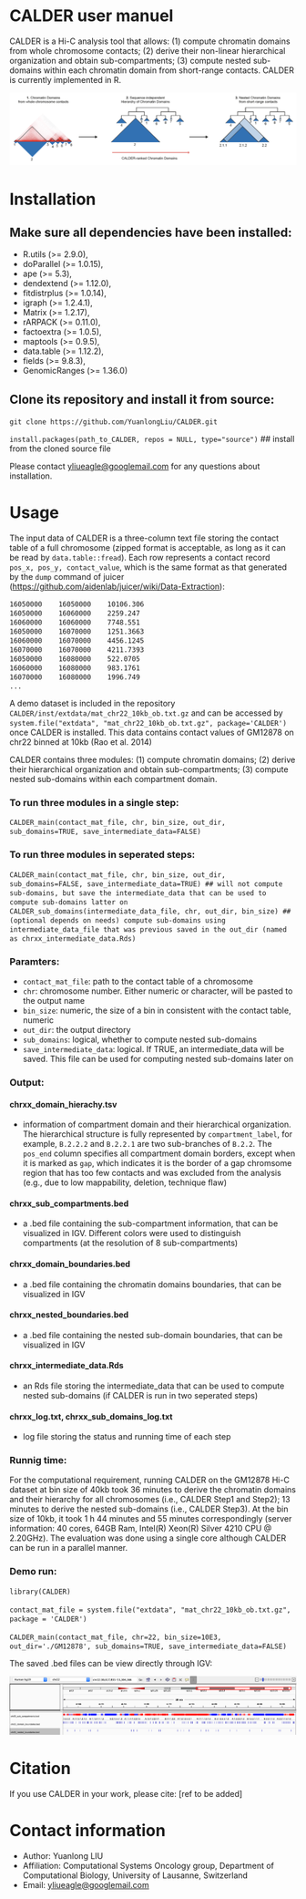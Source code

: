 # CALDER user manuel

CALDER is a Hi-C analysis tool that allows: (1) compute chromatin domains from whole chromosome contacts; (2) derive their non-linear hierarchical organization and obtain sub-compartments; (3) compute nested sub-domains within each chromatin domain from short-range contacts. CALDER is currently implemented in R.


![Alt text](./img/CALDER_methods.png "CALDER methods")

# Installation


## Make sure all dependencies have been installed:

* R.utils (>= 2.9.0),
* doParallel (>= 1.0.15),
* ape (>= 5.3),
* dendextend (>= 1.12.0),
* fitdistrplus (>= 1.0.14),
* igraph (>= 1.2.4.1),
* Matrix (>= 1.2.17),
* rARPACK (>= 0.11.0),
* factoextra (>= 1.0.5),
* maptools (>= 0.9.5),
* data.table (>= 1.12.2),
* fields (>= 9.8.3),
* GenomicRanges (>= 1.36.0)

## Clone its repository and install it from source:

`git clone https://github.com/YuanlongLiu/CALDER.git`

`install.packages(path_to_CALDER, repos = NULL, type="source")` ## install from the cloned source file


Please contact yliueagle@googlemail.com for any questions about installation.



# Usage

The input data of CALDER is a three-column text file storing the contact table of a full chromosome (zipped format is acceptable, as long as it can be read by `data.table::fread`). Each row represents a contact record `pos_x, pos_y, contact_value`, which is the same format as that generated by the `dump` command of juicer (https://github.com/aidenlab/juicer/wiki/Data-Extraction):	

	16050000	16050000	10106.306
	16050000	16060000	2259.247
	16060000	16060000	7748.551
	16050000	16070000	1251.3663
	16060000	16070000	4456.1245
	16070000	16070000	4211.7393
	16050000	16080000	522.0705
	16060000	16080000	983.1761
	16070000	16080000	1996.749
	...

A demo dataset is included in the repository `CALDER/inst/extdata/mat_chr22_10kb_ob.txt.gz` and can be accessed by `system.file("extdata", "mat_chr22_10kb_ob.txt.gz", package='CALDER')` once CALDER is installed. This data contains contact values of GM12878 on chr22 binned at 10kb (Rao et al. 2014) 

CALDER contains three modules: (1) compute chromatin domains; (2) derive their hierarchical organization and obtain sub-compartments; (3) compute nested sub-domains within each compartment domain.

### To run three modules in a single step:
```
CALDER_main(contact_mat_file, chr, bin_size, out_dir, sub_domains=TRUE, save_intermediate_data=FALSE)
```

### To run three modules in seperated steps:
```
CALDER_main(contact_mat_file, chr, bin_size, out_dir, sub_domains=FALSE, save_intermediate_data=TRUE) ## will not compute sub-domains, but save the intermediate_data that can be used to compute sub-domains latter on
CALDER_sub_domains(intermediate_data_file, chr, out_dir, bin_size) ## (optional depends on needs) compute sub-domains using intermediate_data_file that was previous saved in the out_dir (named as chrxx_intermediate_data.Rds)
```

### Paramters:

* `contact_mat_file`: path to the contact table of a chromosome
* `chr`: chromosome number. Either numeric or character, will be pasted to the output name
* `bin_size`: numeric, the size of a bin in consistent with the contact table, numeric
* `out_dir`: the output directory
* `sub_domains`: logical, whether to compute nested sub-domains
* `save_intermediate_data`: logical. If TRUE, an intermediate_data will be saved. This file can be used for computing nested sub-domains later on

### Output:

#### chrxx_domain_hierachy.tsv
* information of compartment domain and their hierarchical organization. The hierarchical structure is fully represented by `compartment_label`, for example, `B.2.2.2` and `B.2.2.1` are two sub-branches of `B.2.2`. The `pos_end` column specifies all compartment domain borders, except when it is marked as `gap`, which indicates it is the border of a gap chromsome region that has too few contacts and was excluded from the analysis (e.g., due to low mappability, deletion, technique flaw) 

#### chrxx_sub_compartments.bed
* a .bed file containing the sub-compartment information, that can be visualized in IGV. Different colors were used to distinguish compartments (at the resolution of 8 sub-compartments)  

#### chrxx_domain_boundaries.bed
* a .bed file containing the chromatin domains boundaries, that can be visualized in IGV

#### chrxx_nested_boundaries.bed
* a .bed file containing the nested sub-domain boundaries, that can be visualized in IGV

#### chrxx_intermediate_data.Rds
* an Rds file storing the intermediate_data that can be used to compute nested sub-domains (if CALDER is run in two seperated steps)

#### chrxx_log.txt, chrxx_sub_domains_log.txt
* log file storing the status and running time of each step



### Runnig time:
For the computational requirement, running CALDER on the GM12878 Hi-C dataset at bin size of 40kb took 36 minutes to derive the chromatin domains and their hierarchy for all chromosomes (i.e., CALDER Step1 and Step2); 13 minutes to derive the nested sub-domains (i.e., CALDER Step3). At the bin size of 10kb, it took 1 h 44 minutes and 55 minutes correspondingly (server information: 40 cores, 64GB Ram, Intel(R) Xeon(R) Silver 4210 CPU @ 2.20GHz). The evaluation was done using a single core although CALDER can be run in a parallel manner.

### Demo run:

```
library(CALDER)

contact_mat_file = system.file("extdata", "mat_chr22_10kb_ob.txt.gz", package = 'CALDER')

CALDER_main(contact_mat_file, chr=22, bin_size=10E3, out_dir='./GM12878', sub_domains=TRUE, save_intermediate_data=FALSE)
```

The saved .bed files can be view directly through IGV:

![Alt text](./img/IGV_results.png "IGV")

# Citation

If you use CALDER in your work, please cite: [ref to be added]


# Contact information

* Author: Yuanlong LIU
* Affiliation: Computational Systems Oncology group, Department of Computational Biology, University of Lausanne, Switzerland
* Email: yliueagle@googlemail.com



